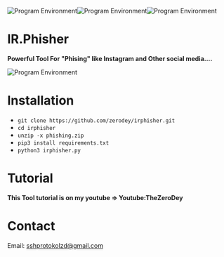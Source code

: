![Program Environment](https://github.com/zerodey/webrobber/blob/main/Classes/Your%20paragraph%20text(1).png)![Program Environment](https://github.com/zerodey/irphisher/blob/main/Your%20paragraph%20text(2).png)![Program Environment](https://github.com/zerodey/irphisher/blob/main/Your%20paragraph%20text(3).png)

# IR.Phisher
**Powerful Tool For "Phising" like Instagram and Other social media....**

![Program Environment](https://github.com/zerodey/irphisher/blob/main/github.png)

# Installation

* `git clone https://github.com/zerodey/irphisher.git`
* `cd irphisher`
* `unzip -x phishing.zip`
* `pip3 install requirements.txt`
* `python3 irphisher.py`

# Tutorial
**This Tool tutorial is on my youtube => Youtube:TheZeroDey**

# Contact
Email: sshprotokolzd@gmail.com

